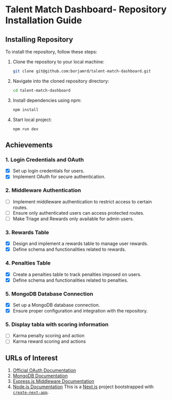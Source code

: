 # Talent Match Dashboard- Repository Installation Guide

## Installing Repository

To install the repository, follow these steps:

1. Clone the repository to your local machine:

   ```bash
   git clone git@github.com:borjamrd/talent-match-dashboard.git
   ```

2. Navigate into the cloned repository directory:

   ```bash
   cd talent-match-dashboard
   ```

3. Install dependencies using npm:

   ```bash
   npm install
   ```

4. Start local project:
   ```bash
   npm run dev
   ```

## Achievements

### 1. Login Credentials and OAuth

- [x] Set up login credentials for users.
- [x] Implement OAuth for secure authentication.

### 2. Middleware Authentication

- [ ] Implement middleware authentication to restrict access to certain routes.
- [ ] Ensure only authenticated users can access protected routes.
- [ ] Make Triage and Rewards only available for admin users.

### 3. Rewards Table

- [x] Design and implement a rewards table to manage user rewards.
- [x] Define schema and functionalities related to rewards.

### 4. Penalties Table

- [x] Create a penalties table to track penalties imposed on users.
- [x] Define schema and functionalities related to penalties.

### 5. MongoDB Database Connection

- [x] Set up a MongoDB database connection.
- [x] Ensure proper configuration and integration with the repository.

### 5. Display tabla with scoring information

- [ ] Karma penalty scoring and action
- [ ] Karma reward scoring and actions

## URLs of Interest

1. [Official OAuth Documentation](https://oauth.net/)
2. [MongoDB Documentation](https://docs.mongodb.com/)
3. [Express.js Middleware Documentation](https://expressjs.com/en/guide/using-middleware.html)
4. [Node.js Documentation](https://nodejs.org/en/docs/)
   This is a [Next.js](https://nextjs.org/) project bootstrapped with [`create-next-app`](https://github.com/vercel/next.js/tree/canary/packages/create-next-app).
